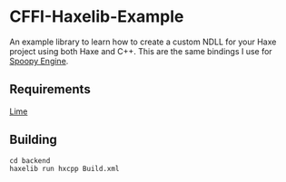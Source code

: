 # CFFI-Haxelib-Example
An example library to learn how to create a custom NDLL for your Haxe project using both Haxe and C++. This are the same bindings I use for [Spoopy Engine](https://github.com/Project-Ever-Changing/spoopy).

## Requirements
[Lime](https://lib.haxe.org/p/lime/)


## Building

    cd backend
    haxelib run hxcpp Build.xml